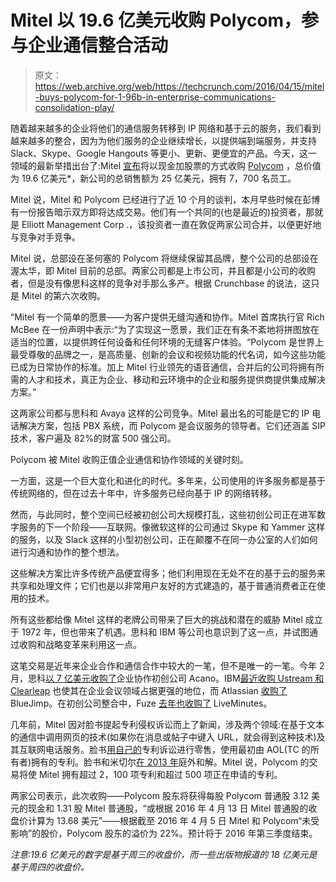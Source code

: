 # Mitel 以 19.6 亿美元收购 Polycom，参与企业通信整合活动 

> 原文：<https://web.archive.org/web/https://techcrunch.com/2016/04/15/mitel-buys-polycom-for-1-96b-in-enterprise-communications-consolidation-play/>

随着越来越多的企业将他们的通信服务转移到 IP 网络和基于云的服务，我们看到越来越多的整合，因为为他们服务的企业继续增长，以提供端到端服务，并支持 Slack、Skype、Google Hangouts 等更小、更新、更便宜的产品。今天，这一领域的最新举措出台了:Mitel [宣布](https://web.archive.org/web/20221206150301/http://investor.mitel.com/releasedetail.cfm?ReleaseID=965239)将以现金加股票的方式收购 [Polycom](https://web.archive.org/web/20221206150301/http://www.polycom.com/) ，总价值为 19.6 亿美元*，新公司的总销售额为 25 亿美元，拥有 7，700 名员工。

Mitel 说，Mitel 和 Polycom 已经进行了近 10 个月的谈判，本月早些时候在彭博有一份报告暗示双方即将达成交易。他们有一个共同的(也是最近的)投资者，那就是 Elliott Management Corp .，该投资者一直在敦促两家公司合并，以便更好地与竞争对手竞争。

Mitel 说，总部设在圣何塞的 Polycom 将继续保留其品牌，整个公司的总部设在渥太华，即 Mitel 目前的总部。两家公司都是上市公司，并且都是小公司的收购者，但是没有像思科这样的竞争对手那么多产。根据 Crunchbase 的说法，这只是 Mitel 的第六次收购。

“Mitel 有一个简单的愿景——为客户提供无缝沟通和协作。Mitel 首席执行官 Rich McBee 在一份声明中表示:“为了实现这一愿景，我们正在有条不紊地将拼图放在适当的位置，以提供跨任何设备和任何环境的无缝客户体验。“Polycom 是世界上最受尊敬的品牌之一，是高质量、创新的会议和视频功能的代名词，如今这些功能已成为日常协作的标准。加上 Mitel 行业领先的语音通信，合并后的公司将拥有所需的人才和技术，真正为企业、移动和云环境中的企业和服务提供商提供集成解决方案。”

这两家公司都与思科和 Avaya 这样的公司竞争。Mitel 最出名的可能是它的 IP 电话解决方案，包括 PBX 系统，而 Polycom 是会议服务的领导者。它们还涵盖 SIP 技术，客户遍及 82%的财富 500 强公司。

Polycom 被 Mitel 收购正值企业通信和协作领域的关键时刻。

一方面，这是一个巨大变化和进化的时代。多年来，公司使用的许多服务都是基于传统网络的，但在过去十年中，许多服务已经向基于 IP 的网络转移。

然而，与此同时，整个空间已经被初创公司大规模打乱，这些初创公司正在进军数字服务的下一个阶段——互联网。像微软这样的公司通过 Skype 和 Yammer 这样的服务，以及 Slack 这样的小型初创公司，正在颠覆不在同一办公室的人们如何进行沟通和协作的整个想法。

这些解决方案比许多传统产品便宜得多；他们利用现在无处不在的基于云的服务来共享和处理文件；它们也是以非常用户友好的方式建造的，基于普通消费者正在使用的技术。

所有这些都给像 Mitel 这样的老牌公司带来了巨大的挑战和潜在的威胁 Mitel 成立于 1972 年，但也带来了机遇。思科和 IBM 等公司也意识到了这一点，并试图通过收购和战略变革来利用这一点。

这笔交易是近年来企业合作和通信合作中较大的一笔，但不是唯一的一笔。今年 2 月，思科[以 7 亿美元收购了](https://web.archive.org/web/20221206150301/http://blogs.cisco.com/collaboration/acano-joins-cisco-its-official)企业协作初创公司 Acano。IBM[最近收购 Ustream 和 Clearleap](https://web.archive.org/web/20221206150301/https://beta.techcrunch.com/2016/01/21/ibm-confirms-acquisition-of-ustream-forms-new-cloud-video-unit/) 也使其在企业会议领域占据更强的地位，而 Atlassian [收购了](https://web.archive.org/web/20221206150301/https://beta.techcrunch.com/2015/04/21/atlassian-acquires-open-source-video-conferencing-company-bluejimp-to-power-hipchats-video-chat/) BlueJimp。在初创公司整合中，Fuze [去年也收购了](https://web.archive.org/web/20221206150301/https://beta.techcrunch.com/2015/05/20/video-conferencing-company-fuze-buys-liveminutes-raises-20m-to-expand-into-team-collaboration/) LiveMinutes。

几年前，Mitel 因对脸书提起专利侵权诉讼而上了新闻，涉及两个领域:在基于文本的通信中调用网页的技术(如果你在消息或帖子中键入 URL，就会得到这种技术)及其互联网电话服务。脸书[用自己的](https://web.archive.org/web/20221206150301/http://thenextweb.com/facebook/2012/08/14/facebook-countersuing-mitel-using-old-aol-patents-which-just-bought-microsoft/#gref)专利诉讼进行零售，使用最初由 AOL(TC 的所有者)拥有的专利。脸书和米切尔[在 2013 年](https://web.archive.org/web/20221206150301/http://www.law360.com/articles/456754/facebook-mitel-settle-patent-feud)庭外和解。Mitel 说，Polycom 的交易将使 Mitel 拥有超过 2，100 项专利和超过 500 项正在申请的专利。

两家公司表示，此次收购——Polycom 股东将获得每股 Polycom 普通股 3.12 美元的现金和 1.31 股 Mitel 普通股，“或根据 2016 年 4 月 13 日 Mitel 普通股的收盘价计算为 13.68 美元”——根据截至 2016 年 4 月 5 日 Mitel 和 Polycom“未受影响”的股价，Polycom 股东的溢价为 22%。预计将于 2016 年第三季度结束。

*注意:19.6 亿美元的数字是基于周三的收盘价，而一些出版物报道的 18 亿美元是基于周四的收盘价。*